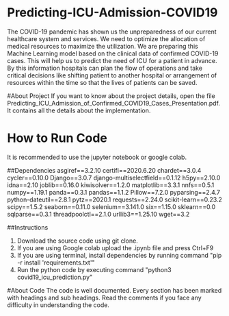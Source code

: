 # Predicting-ICU-Admission-COVID19
The COVID-19 pandemic has shown us the unpreparedness of our current healthcare system and services. We need to optimize the allocation of medical resources to maximize the utilization. We are preparing this Machine Learning model based on the clinical data of confirmed COVID-19 cases. This will help us to predict the need of ICU for a patient in advance. By this information hospitals can plan the flow of operations and take critical decisions like shifting patient to another hospital or arrangement of resources within the time so that the lives of patients can be saved.

#About Project
If you want to know about the project details, open the file Predicting_ICU_Admission_of_Confirmed_COVID19_Cases_Presentation.pdf. It contains all the details about the implementation. 

# How to Run Code
It is recommended to use the jupyter notebook or google colab. 

##Dependencies
asgiref==3.2.10
certifi==2020.6.20
chardet==3.0.4
cycler==0.10.0
Django==3.0.7
django-multiselectfield==0.1.12
h5py==2.10.0
idna==2.10
joblib==0.16.0
kiwisolver==1.2.0
matplotlib==3.3.1
nnfs==0.5.1
numpy==1.19.1
panda==0.3.1
pandas==1.1.2
Pillow==7.2.0
pyparsing==2.4.7
python-dateutil==2.8.1
pytz==2020.1
requests==2.24.0
scikit-learn==0.23.2
scipy==1.5.2
seaborn==0.11.0
selenium==3.141.0
six==1.15.0
sklearn==0.0
sqlparse==0.3.1
threadpoolctl==2.1.0
urllib3==1.25.10
wget==3.2


##Instructions
1. Download the source code using git clone. 
2. If you are using Google colab upload the .ipynb file and press Ctrl+F9 
3. If you are using terminal, install dependencies by running command "pip -r install 'requirements.txt'" 
4. Run the python code by executing command "python3 covid19_icu_prediction.py"


#About Code
The code is well documented. Every section has been marked with headings and sub headings. Read the comments if you face any difficulty in understanding the code. 
